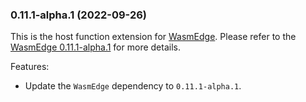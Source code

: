 ### 0.11.1-alpha.1 (2022-09-26)

This is the host function extension for [WasmEdge](https://github.com/WasmEdge/WasmEdge).
Please refer to the [WasmEdge 0.11.1-alpha.1](https://github.com/WasmEdge/WasmEdge/releases/tag/0.11.1-alpha.1) for more details.

Features:

* Update the `WasmEdge` dependency to `0.11.1-alpha.1`.
